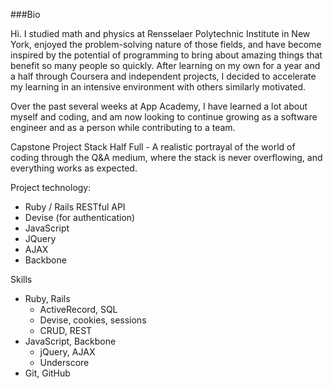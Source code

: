 ###Bio

Hi. I studied math and physics at Rensselaer Polytechnic Institute in New York, enjoyed the problem-solving nature of those fields, and have become inspired by the potential of programming to bring about amazing things that benefit so many people so quickly. After learning on my own for a year and a half through Coursera and independent projects, I decided to accelerate my learning in an intensive environment with others similarly motivated.

Over the past several weeks at App Academy, I have learned a lot about myself and coding, and am now looking to continue growing as a software engineer and as a person while contributing to a team.

Capstone Project
Stack Half Full - A realistic portrayal of the world of coding through the Q&A medium, where the stack is never overflowing, and everything works as expected. 

Project technology:
- Ruby / Rails RESTful API
- Devise (for authentication)
- JavaScript
- JQuery
- AJAX
- Backbone

Skills
- Ruby, Rails
  - ActiveRecord, SQL
  - Devise, cookies, sessions
  - CRUD, REST
- JavaScript, Backbone
  - jQuery, AJAX
  - Underscore
- Git, GitHub